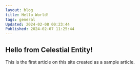 ```yaml
---
layout: blog
title: Hello World!
tags: general
Updated: 2024-02-08 00:23:44
Published: 2024-02-07 11:25:44
---
```


## Hello from Celestial Entity!
This is the first article on this site created as a sample article.
